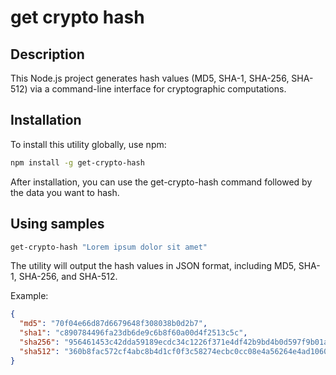 # get crypto hash

## Description

This Node.js project generates hash values (MD5, SHA-1, SHA-256, SHA-512) via a command-line interface for cryptographic computations.

## Installation

To install this utility globally, use npm:

```sh
npm install -g get-crypto-hash
```

After installation, you can use the get-crypto-hash command followed by the data you want to hash.

## Using samples

```sh
get-crypto-hash "Lorem ipsum dolor sit amet"
```

The utility will output the hash values in JSON format, including MD5, SHA-1, SHA-256, and SHA-512.

Example:

```json
{
  "md5": "70f04e66d87d6679648f308038b0d2b7",
  "sha1": "c890784496fa23db6de9c6b8f60a00d4f2513c5c",
  "sha256": "956461453c42dda59189ecdc34c1226f371e4df42b9bd4b0d597f9b01a5941f1",
  "sha512": "360b8fac572cf4abc8b4d1cf0f3c58274ecbc0cc08e4a56264e4ad1060f6c978907360e7324c7c225f62b21666ae1bd15fe9b85fe2fd493b8b9840ad2355f53b"
}
```